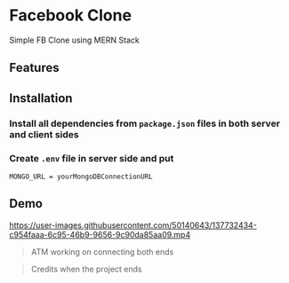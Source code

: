 # Facebook Clone

Simple FB Clone using MERN Stack

## Features

## Installation

### Install all dependencies from `package.json` files in both server and client sides

### Create `.env` file in server side and put

```
MONGO_URL = yourMongoDBConnectionURL
```

## Demo

https://user-images.githubusercontent.com/50140643/137732434-c954faaa-6c95-46b9-9656-9c90da85aa09.mp4

> ATM working on connecting both ends

> Credits when the project ends
